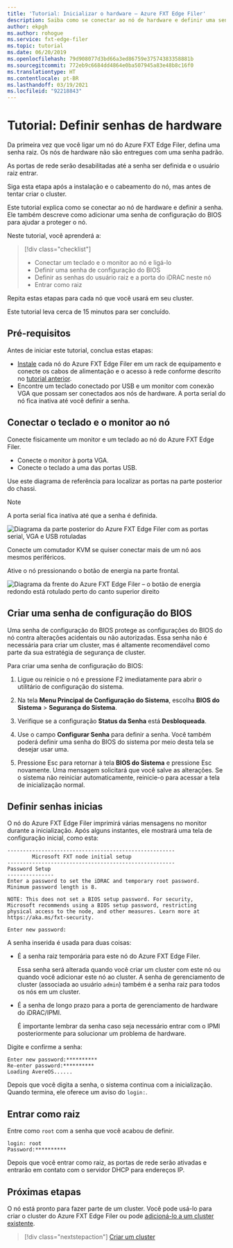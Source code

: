 ```yaml
---
title: 'Tutorial: Inicializar o hardware – Azure FXT Edge Filer'
description: Saiba como se conectar ao nó de hardware e definir uma senha inicial nos nós do Azure FXT Edge Filer.
author: ekpgh
ms.author: rohogue
ms.service: fxt-edge-filer
ms.topic: tutorial
ms.date: 06/20/2019
ms.openlocfilehash: 79d908077d3bd66a3ed86759e37574383358881b
ms.sourcegitcommit: 772eb9c6684dd4864e0ba507945a83e48b8c16f0
ms.translationtype: HT
ms.contentlocale: pt-BR
ms.lasthandoff: 03/19/2021
ms.locfileid: "92218843"
---
```

# <a name="tutorial-set-hardware-passwords"></a>Tutorial: Definir senhas de hardware

Da primeira vez que você ligar um nó do Azure FXT Edge Filer, defina uma senha raiz. Os nós de hardware não são entregues com uma senha padrão.

As portas de rede serão desabilitadas até a senha ser definida e o usuário raiz entrar.

Siga esta etapa após a instalação e o cabeamento do nó, mas antes de tentar criar o cluster.

Este tutorial explica como se conectar ao nó de hardware e definir a senha. Ele também descreve como adicionar uma senha de configuração do BIOS para ajudar a proteger o nó.

Neste tutorial, você aprenderá a:

> [!div class="checklist"]
>
> * Conectar um teclado e o monitor ao nó e ligá-lo
> * Definir uma senha de configuração do BIOS
> * Definir as senhas do usuário raiz e a porta do iDRAC neste nó
> * Entrar como raiz

Repita estas etapas para cada nó que você usará em seu cluster.

Este tutorial leva cerca de 15 minutos para ser concluído.

## <a name="prerequisites"></a>Pré-requisitos

Antes de iniciar este tutorial, conclua estas etapas:

* [Instale](fxt-install.md) cada nó do Azure FXT Edge Filer em um rack de equipamento e conecte os cabos de alimentação e o acesso à rede conforme descrito no [tutorial anterior](fxt-network-power.md).
* Encontre um teclado conectado por USB e um monitor com conexão VGA que possam ser conectados aos nós de hardware. A porta serial do nó fica inativa até você definir a senha.

## <a name="connect-a-keyboard-and-monitor-to-the-node"></a>Conectar o teclado e o monitor ao nó

Conecte fisicamente um monitor e um teclado ao nó do Azure FXT Edge Filer.

* Conecte o monitor à porta VGA.
* Conecte o teclado a uma das portas USB.

Use este diagrama de referência para localizar as portas na parte posterior do chassi.

> [!NOTE]
> A porta serial fica inativa até que a senha é definida.

![Diagrama da parte posterior do Azure FXT Edge Filer com as portas serial, VGA e USB rotuladas](media/fxt-back-serial-vga-usb.png)

Conecte um comutador KVM se quiser conectar mais de um nó aos mesmos periféricos.

Ative o nó pressionando o botão de energia na parte frontal.

![Diagrama da frente do Azure FXT Edge Filer – o botão de energia redondo está rotulado perto do canto superior direito](media/fxt-front-annotated.png)

## <a name="create-a-bios-setup-password"></a>Criar uma senha de configuração do BIOS

Uma senha de configuração do BIOS protege as configurações do BIOS do nó contra alterações acidentais ou não autorizadas. Essa senha não é necessária para criar um cluster, mas é altamente recomendável como parte da sua estratégia de segurança de cluster.

Para criar uma senha de configuração do BIOS:

1. Ligue ou reinicie o nó e pressione F2 imediatamente para abrir o utilitário de configuração do sistema.

1. Na tela **Menu Principal de Configuração do Sistema**, escolha **BIOS do Sistema** > **Segurança do Sistema**.

1. Verifique se a configuração **Status da Senha** está **Desbloqueada**.

1. Use o campo **Configurar Senha** para definir a senha. Você também poderá definir uma senha do BIOS do sistema por meio desta tela se desejar usar uma.

1. Pressione Esc para retornar à tela **BIOS do Sistema** e pressione Esc novamente. Uma mensagem solicitará que você salve as alterações. Se o sistema não reiniciar automaticamente, reinicie-o para acessar a tela de inicialização normal.<!-- how to exit this mode/do you need to reboot to get to the initial setup screen? -->

## <a name="set-initial-passwords"></a>Definir senhas inicias

O nó do Azure FXT Edge Filer imprimirá várias mensagens no monitor durante a inicialização. Após alguns instantes, ele mostrará uma tela de configuração inicial, como esta:

```
------------------------------------------------------
        Microsoft FXT node initial setup
------------------------------------------------------
Password Setup
---------------
Enter a password to set the iDRAC and temporary root password.
Minimum password length is 8.

NOTE: This does not set a BIOS setup password. For security,
Microsoft recommends using a BIOS setup password, restricting
physical access to the node, and other measures. Learn more at
https://aka.ms/fxt-security.

Enter new password:

```

A senha inserida é usada para duas coisas:

* É a senha raiz temporária para este nó do Azure FXT Edge Filer.

  Essa senha será alterada quando você criar um cluster com este nó ou quando você adicionar este nó ao cluster. A senha de gerenciamento de cluster (associada ao usuário ``admin``) também é a senha raiz para todos os nós em um cluster.

* É a senha de longo prazo para a porta de gerenciamento de hardware do iDRAC/IPMI.

  É importante lembrar da senha caso seja necessário entrar com o IPMI posteriormente para solucionar um problema de hardware.

Digite e confirme a senha:

```
Enter new password:**********
Re-enter password:**********
Loading AvereOS......
```

Depois que você digita a senha, o sistema continua com a inicialização. Quando termina, ele oferece um aviso do ``login:``.

## <a name="sign-in-as-root"></a>Entrar como raiz

Entre como ``root`` com a senha que você acabou de definir.

```
login: root
Password:**********
```

Depois que você entrar como raiz, as portas de rede serão ativadas e entrarão em contato com o servidor DHCP para endereços IP.

## <a name="next-steps"></a>Próximas etapas

O nó está pronto para fazer parte de um cluster. Você pode usá-lo para criar o cluster do Azure FXT Edge Filer ou pode [adicioná-lo a um cluster existente](fxt-add-nodes.md).

> [!div class="nextstepaction"]
> [Criar um cluster](fxt-cluster-create.md)
